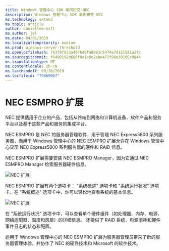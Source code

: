```yaml
---
title: Windows 管理中心 SDK 案例研究-NEC
description: Windows 管理中心 SDK 案例研究-NEC
ms.technology: extend
ms.topic: article
author: daniellee-msft
ms.author: jol
ms.date: 04/01/2019
ms.localizationpriority: medium
ms.prod: windows-server-threshold
ms.openlocfilehash: 76378f933a407bd8fa8993c5474e7d121581a27c
ms.sourcegitcommit: f6490192d686f0a1e0c2ebe471f98e30105c0844
ms.translationtype: MT
ms.contentlocale: zh-CN
ms.lasthandoff: 09/10/2019
ms.locfileid: "70869067"
---
```

# <a name="nec-esmpro-extension"></a>NEC ESMPRO 扩展

NEC 提供适用于企业的产品，包括从终端到网络和计算机设备、软件产品和服务平台以及基于这些产品和服务的集成平台。

NEC ESMPRO 是 NEC 的服务器管理软件，用于管理 NEC Express5800 系列服务器，而用于 Windows 管理中心的 NEC ESMPRO 扩展允许在 Windows 管理中心显示 NEC Express5800 系列服务器的硬件和 RAID 信息。

NEC ESMPRO 扩展需要安装 NEC ESMPRO Manager，因为它通过 NEC ESMPRO Manager 检索服务器硬件信息。

![NEC 扩展](../../media/extend-case-study-nec/nec-1.png)

NEC ESMPRO 扩展有两个选项卡： "系统概述" 选项卡和 "系统运行状况" 选项卡。在 "系统概述" 选项卡中，你可以轻松地查看系统的基本信息。

![NEC 扩展](../../media/extend-case-study-nec/nec-2.png)

在 "系统运行状况" 选项卡中，可以查看单个硬件组件（如处理器、内存、电源、网络适配器、温度和风扇）的详细信息。 还提供了 RAID 系统、电源消耗和硬件事件日志的状态和配置。

适用于 Windows 管理中心的 NEC ESMPRO 扩展为服务器管理员带来了新的服务器管理体验，并协作了 NEC 的硬件技术和 Microsoft 的软件技术。